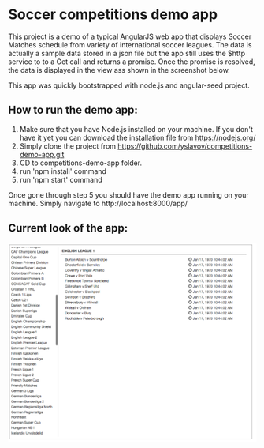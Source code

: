 # Soccer competitions demo app

This project is a demo of a typical [AngularJS](http://angularjs.org/) web app that displays Soccer Matches schedule from variety of international soccer leagues. The data is actually a sample data stored in a json file but the app still uses the $http service to to a Get call and returns a promise. Once the promise is resolved, the data is displayed in the view ass shown in the screenshot below.

This app was quickly bootstrapped with node.js and angular-seed project.

## How to run the demo app:

1. Make sure that you have Node.js installed on your machine. If you don't have it yet you can download the installation file from https://nodejs.org/
2. Simply clone the project from https://github.com/yslavov/competitions-demo-app.git
3. CD to competitions-demo-app folder.
4. run 'npm install' command
5. run 'npm start' command

Once gone through step 5 you should have the demo app running on your machine.
Simply navigate to http://localhost:8000/app/

## Current look of the app:
![alt tag](https://raw.githubusercontent.com/yslavov/competitions-demo-app/2a1cd07f7f6db758ccff508eb11b3a18a6c753d7/appScreenShot.png)
